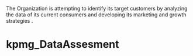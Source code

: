 The Organization is attempting to identify its target customers by analyzing the data of its current consumers and developing its marketing and growth strategies .
# kpmg_DataAssesment
